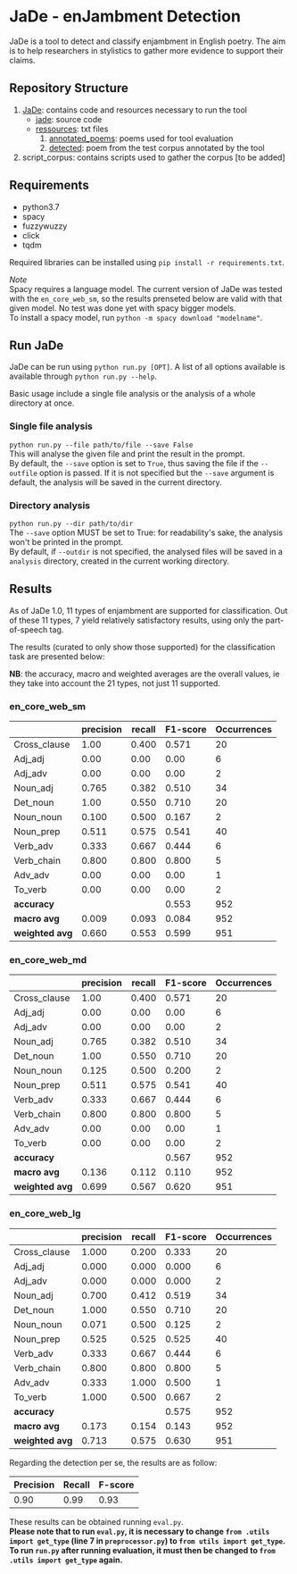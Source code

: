 # JaDe - enJambment Detection

JaDe is a tool to detect and classify enjambment in English poetry.
The aim is to help researchers in stylistics to gather more evidence to support their claims.

## Repository Structure

1. [JaDe](https://github.com/MongetE/JaDe/tree/master/JaDe): contains code and resources necessary to run the tool
    - [jade](https://github.com/MongetE/JaDe/tree/master/JaDe/jade): source code
    - [ressources](https://github.com/MongetE/JaDe/tree/master/JaDe/resources/): txt files
        1. [annotated_poems](https://github.com/MongetE/JaDe/tree/master/JaDe/resources/annotated_poems): poems used for tool evaluation
        2. [detected](https://github.com/MongetE/JaDe/tree/master/JaDe/resources/detected): poem from the test corpus annotated by the tool
2. script_corpus: contains scripts used to gather the corpus [to be added]

## Requirements

- python3.7
- spacy
- fuzzywuzzy
- click
- tqdm

Required libraries can be installed using `pip install -r requirements.txt`.

*Note*  
Spacy requires a language model. The current version of JaDe was tested with the `en_core_web_sm`, so the results
prenseted below are valid with that given model. No test was done yet with spacy bigger models.  
To install a spacy model, run `python -m spacy download "modelname"`.

## Run JaDe

JaDe can be run using `python run.py [OPT]`. A list of all options available is available through `python run.py --help`.

Basic usage include a single file analysis or the analysis of a whole directory at once.  

### Single file analysis

`python run.py --file path/to/file --save False`  
This will analyse the given file and print the result in the prompt.  
By default, the `--save` option is set to `True`, thus saving the file if the `--outfile` option is passed.
If it is not specified but the `--save` argument is default, the analysis will be saved in the current directory.

### Directory analysis

`python run.py --dir path/to/dir`  
The `--save` option MUST be set to True: for readability's sake, the analysis won't be printed in the prompt.  
By default, if `--outdir` is not specified, the analysed files will be saved in a `analysis` directory, created in the current
working directory.

## Results

As of JaDe 1.0, 11 types of enjambment are supported for classification. Out of these 11 types, 7 yield relatively
satisfactory results, using only the part-of-speech tag.

The results (curated to only show those supported) for the classification task are presented below:

**NB**: the accuracy, macro and weighted averages are the overall values, ie they take into account the 21 types, not just 11 supported.

### en\_core\_web_sm

|                | precision | recall | F1-score | Occurrences |
|----------------|-----------|--------|----------|-------------|
| Cross_clause   | 1.00      | 0.400  | 0.571    | 20          |
| Adj_adj        | 0.00      | 0.00   | 0.00     | 6           |
| Adj_adv        | 0.00      | 0.00   | 0.00     | 2           |
| Noun_adj       | 0.765     | 0.382  | 0.510    | 34          |
| Det_noun       | 1.00      | 0.550  | 0.710    | 20          |
| Noun_noun      | 0.100     | 0.500  | 0.167    | 2           |
| Noun_prep      | 0.511     | 0.575  | 0.541    | 40          |
| Verb_adv       | 0.333     | 0.667  | 0.444    | 6           |
| Verb_chain     | 0.800     | 0.800  | 0.800    | 5           |
| Adv_adv        | 0.00      | 0.00   | 0.00     | 1           |
| To_verb        | 0.00      | 0.00   | 0.00     | 2           |
|  **accuracy**  |           |        | 0.553    | 952         |
|  **macro avg** | 0.009     | 0.093  | 0.084    | 952         |
|**weighted avg**| 0.660     | 0.553  | 0.599    | 951         |

### en\_core\_web_md

|                | precision | recall | F1-score | Occurrences |
|----------------|-----------|--------|----------|-------------|
|   Cross_clause | 1.00      | 0.400  | 0.571    | 20          |
|   Adj_adj      | 0.00      | 0.00   | 0.00     | 6           |
|   Adj_adv      | 0.00      | 0.00   | 0.00     | 2           |
|   Noun_adj     | 0.765     | 0.382  | 0.510    | 34          |
|   Det_noun     | 1.00      | 0.550  | 0.710    | 20          |
|   Noun_noun    | 0.125     | 0.500  | 0.200    | 2           |
|   Noun_prep    | 0.511     | 0.575  | 0.541    | 40          |
|   Verb_adv     | 0.333     | 0.667  | 0.444    | 6           |
|   Verb_chain   | 0.800     | 0.800  | 0.800    | 5           |
|   Adv_adv      | 0.00      | 0.00   | 0.00     | 1           |
|   To_verb      | 0.00      | 0.00   | 0.00     | 2           |
|  **accuracy**  |           |        | 0.567    | 952         |
|  **macro avg** | 0.136     | 0.112  | 0.110    | 952         |
|**weighted avg**| 0.699     | 0.567  | 0.620    | 951         |


### en\_core\_web_lg

|                | precision | recall | F1-score | Occurrences |
|----------------|-----------|--------|----------|-------------|
|  Cross_clause  | 1.000     | 0.200  | 0.333    | 20          |
|  Adj_adj       | 0.000     | 0.000  | 0.000    | 6           |
|  Adj_adv       | 0.000     | 0.000  | 0.000    | 2           |
|  Noun_adj      | 0.700     | 0.412  | 0.519    | 34          |
|  Det_noun      | 1.000     | 0.550  | 0.710    | 20          |
|  Noun_noun     | 0.071     | 0.500  | 0.125    | 2           |
|  Noun_prep     | 0.525     | 0.525  | 0.525    | 40          |
|  Verb_adv      | 0.333     | 0.667  | 0.444    | 6           |
|  Verb_chain    | 0.800     | 0.800  | 0.800    | 5           |
|  Adv_adv       | 0.333     | 1.000  | 0.500    | 1           |
|  To_verb       | 1.000     | 0.500  | 0.667    | 2           |
|  **accuracy**  |           |        | 0.575    | 952         |
|  **macro avg** | 0.173     | 0.154  | 0.143    | 952         |
|**weighted avg**| 0.713     | 0.575  | 0.630    | 951         |




Regarding the detection per se, the results are as follow:

| Precision | Recall | F-score |
|-----------|--------|---------|
| 0.90      | 0.99   | 0.93    |

These results can be obtained running `eval.py`.  
**Please note that to run `eval.py`, it is necessary to change
`from .utils import get_type` (line 7 in `preprocessor.py`)
to
`from utils import get_type`.
 To run `run.py` after running evaluation, it must then be changed to `from .utils import get_type` again.**
